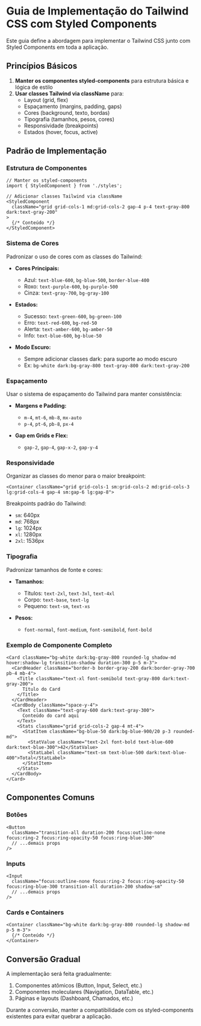 # Guia de Implementação do Tailwind CSS com Styled Components

Este guia define a abordagem para implementar o Tailwind CSS junto com Styled Components em toda a aplicação.

## Princípios Básicos

1. **Manter os componentes styled-components** para estrutura básica e lógica de estilo
2. **Usar classes Tailwind via className** para:
   - Layout (grid, flex)
   - Espaçamento (margins, padding, gaps)
   - Cores (background, texto, bordas)
   - Tipografia (tamanhos, pesos, cores)
   - Responsividade (breakpoints)
   - Estados (hover, focus, active)

## Padrão de Implementação

### Estrutura de Componentes

```tsx
// Manter os styled-components
import { StyledComponent } from './styles';

// Adicionar classes Tailwind via className
<StyledComponent 
  className="grid grid-cols-1 md:grid-cols-2 gap-4 p-4 text-gray-800 dark:text-gray-200"
>
  {/* Conteúdo */}
</StyledComponent>
```

### Sistema de Cores

Padronizar o uso de cores com as classes do Tailwind:

- **Cores Principais:**
  - Azul: `text-blue-600`, `bg-blue-500`, `border-blue-400`
  - Roxo: `text-purple-600`, `bg-purple-500`
  - Cinza: `text-gray-700`, `bg-gray-100`

- **Estados:**
  - Sucesso: `text-green-600`, `bg-green-100`
  - Erro: `text-red-600`, `bg-red-50`
  - Alerta: `text-amber-600`, `bg-amber-50`
  - Info: `text-blue-600`, `bg-blue-50`

- **Modo Escuro:**
  - Sempre adicionar classes dark: para suporte ao modo escuro
  - Ex: `bg-white dark:bg-gray-800 text-gray-800 dark:text-gray-200`

### Espaçamento

Usar o sistema de espaçamento do Tailwind para manter consistência:

- **Margens e Padding:**
  - `m-4`, `mt-6`, `mb-8`, `mx-auto`
  - `p-4`, `pt-6`, `pb-8`, `px-4`

- **Gap em Grids e Flex:**
  - `gap-2`, `gap-4`, `gap-x-2`, `gap-y-4`

### Responsividade

Organizar as classes do menor para o maior breakpoint:

```tsx
<Container className="grid grid-cols-1 sm:grid-cols-2 md:grid-cols-3 lg:grid-cols-4 gap-4 sm:gap-6 lg:gap-8">
```

Breakpoints padrão do Tailwind:
- `sm`: 640px
- `md`: 768px
- `lg`: 1024px
- `xl`: 1280px
- `2xl`: 1536px

### Tipografia

Padronizar tamanhos de fonte e cores:

- **Tamanhos:**
  - Títulos: `text-2xl`, `text-3xl`, `text-4xl`
  - Corpo: `text-base`, `text-lg`
  - Pequeno: `text-sm`, `text-xs`

- **Pesos:**
  - `font-normal`, `font-medium`, `font-semibold`, `font-bold`

### Exemplo de Componente Completo

```tsx
<Card className="bg-white dark:bg-gray-800 rounded-lg shadow-md hover:shadow-lg transition-shadow duration-300 p-5 m-3">
  <CardHeader className="border-b border-gray-200 dark:border-gray-700 pb-4 mb-4">
    <Title className="text-xl font-semibold text-gray-800 dark:text-gray-200">
      Título do Card
    </Title>
  </CardHeader>
  <CardBody className="space-y-4">
    <Text className="text-gray-600 dark:text-gray-300">
      Conteúdo do card aqui
    </Text>
    <Stats className="grid grid-cols-2 gap-4 mt-4">
      <StatItem className="bg-blue-50 dark:bg-blue-900/20 p-3 rounded-md">
        <StatValue className="text-2xl font-bold text-blue-600 dark:text-blue-300">42</StatValue>
        <StatLabel className="text-sm text-blue-500 dark:text-blue-400">Total</StatLabel>
      </StatItem>
    </Stats>
  </CardBody>
</Card>
```

## Componentes Comuns

### Botões

```tsx
<Button 
  className="transition-all duration-200 focus:outline-none focus:ring-2 focus:ring-opacity-50 focus:ring-blue-300"
  // ...demais props
/>
```

### Inputs

```tsx
<Input
  className="focus:outline-none focus:ring-2 focus:ring-opacity-50 focus:ring-blue-300 transition-all duration-200 shadow-sm"
  // ...demais props
/>
```

### Cards e Containers

```tsx
<Container className="bg-white dark:bg-gray-800 rounded-lg shadow-md p-5 m-3">
  {/* Conteúdo */}
</Container>
```

## Conversão Gradual

A implementação será feita gradualmente:

1. Componentes atômicos (Button, Input, Select, etc.)
2. Componentes moleculares (Navigation, DataTable, etc.)
3. Páginas e layouts (Dashboard, Chamados, etc.)

Durante a conversão, manter a compatibilidade com os styled-components existentes para evitar quebrar a aplicação.
